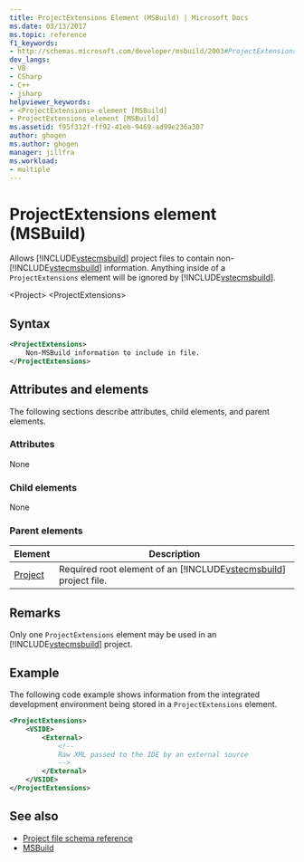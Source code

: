 ```yaml
---
title: ProjectExtensions Element (MSBuild) | Microsoft Docs
ms.date: 03/13/2017
ms.topic: reference
f1_keywords:
- http://schemas.microsoft.com/developer/msbuild/2003#ProjectExtensions
dev_langs:
- VB
- CSharp
- C++
- jsharp
helpviewer_keywords:
- <ProjectExtensions> element [MSBuild]
- ProjectExtensions element [MSBuild]
ms.assetid: f95f312f-ff92-41eb-9469-ad99e236a307
author: ghogen
ms.author: ghogen
manager: jillfra
ms.workload:
- multiple
---
```

# ProjectExtensions element (MSBuild)
Allows [!INCLUDE[vstecmsbuild](../extensibility/internals/includes/vstecmsbuild_md.md)] project files to contain non-[!INCLUDE[vstecmsbuild](../extensibility/internals/includes/vstecmsbuild_md.md)] information. Anything inside of a `ProjectExtensions` element will be ignored by [!INCLUDE[vstecmsbuild](../extensibility/internals/includes/vstecmsbuild_md.md)].

 \<Project>
 \<ProjectExtensions>

## Syntax

```xml
<ProjectExtensions>
    Non-MSBuild information to include in file.
</ProjectExtensions>
```

## Attributes and elements
 The following sections describe attributes, child elements, and parent elements.

### Attributes
 None

### Child elements
 None

### Parent elements

| Element | Description |
| - | - |
| [Project](../msbuild/project-element-msbuild.md) | Required root element of an [!INCLUDE[vstecmsbuild](../extensibility/internals/includes/vstecmsbuild_md.md)] project file. |

## Remarks
 Only one `ProjectExtensions` element may be used in an [!INCLUDE[vstecmsbuild](../extensibility/internals/includes/vstecmsbuild_md.md)] project.

## Example
 The following code example shows information from the integrated development environment being stored in a `ProjectExtensions` element.

```xml
<ProjectExtensions>
    <VSIDE>
        <External>
            <!--
            Raw XML passed to the IDE by an external source
            -->
        </External>
    </VSIDE>
</ProjectExtensions>
```

## See also
- [Project file schema reference](../msbuild/msbuild-project-file-schema-reference.md)
- [MSBuild](../msbuild/msbuild.md)
